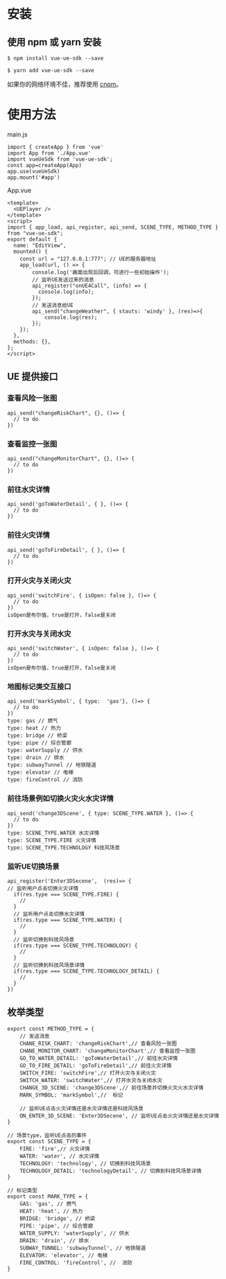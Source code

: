 <!--
 * @Author: sunji 2025506282@qq.com
 * @Date: 2022-06-17 16:32:42
 * @LastEditors: sunji 2025506282@qq.com
 * @LastEditTime: 2022-08-08 13:39:58
 * @FilePath: \vue-ue-sdk\readme.md
 * @Description: 这是默认设置,请设置`customMade`, 打开koroFileHeader查看配置 进行设置: https://github.com/OBKoro1/koro1FileHeader/wiki/%E9%85%8D%E7%BD%AE
-->
# 安装
## 使用 npm 或 yarn 安装
```
$ npm install vue-ue-sdk --save
```
```
$ yarn add vue-ue-sdk --save
```
如果你的网络环境不佳，推荐使用 [cnpm](https://github.com/cnpm/cnpm)。


# 使用方法
main.js
```
import { createApp } from 'vue'
import App from './App.vue'
import vueUeSdk from 'vue-ue-sdk';
const app=createApp(App)
app.use(vueUeSdk)
app.mount('#app')
```
App.vue
```
<template>
  <UEPlayer />
</template>
<script>
import { app_load, api_register, api_send, SCENE_TYPE, METHOD_TYPE } from "vue-ue-sdk";
export default {
  name: "EditView",
  mounted() {
    const url = "127.0.0.1:777"; // UE的服务器地址
    app_load(url, () => {
        console.log('画面出现后回调，可进行一些初始操作');
        // 监听UE发送过来的消息
        api_register("onUE4Call", (info) => {
          console.log(info);
        });
        // 发送消息给UE
        api_send("changeWeather", { stauts: 'windy' }, (res)=>{
            console.log(res);
        });
    });
  },
  methods: {},
};
</script>
```

## UE 提供接口

###  查看风险一张图
```
api_send("changeRiskChart", {}, ()=> {
  // to do
})
```
### 查看监控一张图
```
api_send("changeMonitorChart", {}, ()=> {
  // to do
})
```
### 前往水灾详情
```
api_send('goToWaterDetail', { }, ()=> {
  // to do
})
```
### 前往火灾详情
```
api_send('goToFireDetail', { }, ()=> {
  // to do
})
```

### 打开火灾与关闭火灾
```
api_send('switchFire', { isOpen: false }, ()=> {
  // to do
})
isOpen是布尔值，true是打开，false是关闭
```
### 打开水灾与关闭水灾
```
api_send('switchWater', { isOpen: false }, ()=> {
  // to do
})
isOpen是布尔值，true是打开，false是关闭

```
### 地图标记类交互接口
```
api_send('markSymbol', { type:  'gas'}, ()=> {
  // to do
})
type: gas // 燃气
type: heat // 热力
type: bridge // 桥梁
type: pipe // 综合管廊
type: waterSupply // 供水
type: drain // 排水
type: subwayTunnel // 地铁隧道
type: elevator // 电梯
type: fireControl // 消防
```

### 前往场景例如切换火灾火水灾详情
```
api_send('change3DScene', { type: SCENE_TYPE.WATER }, ()=> {
  // to do
})
type: SCENE_TYPE.WATER 水灾详情 
type: SCENE_TYPE.FIRE 火灾详情
type: SCENE_TYPE.TECHNOLOGY 科技风场景
```
### 监听UE切换场景

```
api_register('Enter3DSecene',  (res)=> {
// 监听用户点击切换火灾详情
  if(res.type === SCENE_TYPE.FIRE) {
    //
  }
  // 监听用户点击切换水灾详情
  if(res.type === SCENE_TYPE.WATER) {
    //
  }
  // 监听切换到科技风场景
  if(res.type === SCENE_TYPE.TECHNOLOGY) {
    //
  }
  // 监听切换到科技风场景详情
  if(res.type === SCENE_TYPE.TECHNOLOGY_DETAIL) {
    //
  }
})
```



## 枚举类型
```
export const METHOD_TYPE = {
    // 发送消息
    CHANE_RISK_CHART: 'changeRiskChart',// 查看风险一张图
    CHANE_MONITOR_CHART: 'changeMonitorChart',// 查看监控一张图
    GO_TO_WATER_DETAIL: 'goToWaterDetail',// 前往水灾详情
    GO_TO_FIRE_DETAIL: 'goToFireDetail',// 前往火灾详情
    SWITCH_FIRE: 'switchFire',// 打开火灾与关闭火灾
    SWITCH_WATER: 'switchWater',// 打开水灾与关闭水灾
    CHANGE_3D_SCENE: 'change3DScene',// 前往场景并切换火灾火水灾详情
    MARK_SYMBOL: 'markSymbol',//  标记

    // 监听UE点击火灾详情还是水灾详情还是科技风场景
    ON_ENTER_3D_SCENE: 'Enter3DSecene', // 监听UE点击火灾详情还是水灾详情
}
```

```
// 场景type，监听UE点击的事件
export const SCENE_TYPE = {
    FIRE: 'fire',// 火灾详情
    WATER: 'water', // 水灾详情
    TECHNOLOGY: 'technology', // 切换到科技风场景
    TECHNOLOGY_DETAIL: 'technologyDetail', // 切换到科技风场景详情
}
```


```
// 标记类型
export const MARK_TYPE = {
    GAS: 'gas', // 燃气
    HEAT: 'heat', // 热力
    BRIDGE: 'bridge', // 桥梁
    PIPE: 'pipe', // 综合管廊
    WATER_SUPPLY: 'waterSupply', // 供水
    DRAIN: 'drain', // 排水
    SUBWAY_TUNNEL: 'subwayTunnel', // 地铁隧道
    ELEVATOR: 'elevator', // 电梯
    FIRE_CONTROL: 'fireControl', //  消防
}
```
